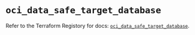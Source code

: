 # `oci_data_safe_target_database`

Refer to the Terraform Registory for docs: [`oci_data_safe_target_database`](https://registry.terraform.io/providers/oracle/oci/6.18.0/docs/resources/data_safe_target_database).
